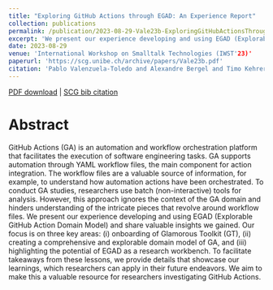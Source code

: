 ```yaml
---
title: "Exploring GitHub Actions through EGAD: An Experience Report"
collection: publications
permalink: /publication/2023-08-29-Vale23b-ExploringGitHubActionsThroughEGAD-AnExperienceReport
excerpt: 'We present our experience developing and using EGAD (Explorable GitHub Action Domain Model) and share valuable insights we gained. Our focus is on three key areas: (i) onboarding of Glamorous Toolkit (GT), (ii) creating a comprehensive and explorable domain model of GA, and (iii) highlighting the potential of EGAD as a research workbench.'
date: 2023-08-29
venue: 'International Workshop on Smalltalk Technologies (IWST'23)'
paperurl: 'https://scg.unibe.ch/archive/papers/Vale23b.pdf'
citation: 'Pablo Valenzuela-Toledo and Alexandre Bergel and Timo Kehrer and Oscar Nierstrasz, Exploring GitHub Actions through EGAD: An Experience Report, IWST'23: Proceedings of International Workshop on Smalltalk Technologies, 2023.'
---
```


[PDF download](https://scg.unibe.ch/archive/papers/Vale23b.pdf)
| [SCG bib citation](https://scg.unibe.ch/scgbib/?query=Vale23a&filter=Year)

# Abstract

GitHub Actions (GA) is an automation and workflow orchestration platform that
facilitates the execution of software engineering tasks. GA supports automation
through YAML workflow files, the main component for action integration. The workflow
files are a valuable source of information, for example, to understand how automation
actions have been orchestrated. To conduct GA studies, researchers use batch
(non-interactive) tools for analysis. However, this approach ignores the context of
the GA domain and hinders understanding of the intricate pieces that revolve around
workflow files. We present our experience developing and using EGAD (Explorable GitHub
Action Domain Model) and share valuable insights we gained. Our focus is on three key
areas: (i) onboarding of Glamorous Toolkit (GT), (ii) creating a comprehensive and
explorable domain model of GA, and (iii) highlighting the potential of EGAD as a
research workbench. To facilitate takeaways from these lessons, we provide details
that showcase our learnings, which researchers can apply in their future endeavors.
We aim to make this a valuable resource for researchers investigating GitHub Actions.


